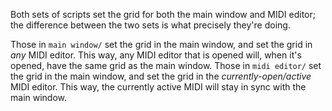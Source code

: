 Both sets of scripts set the grid for both the main window and MIDI editor; the difference between the two sets is what precisely they're doing.

Those in `main window/` set the grid in the main window, and set the grid in *any* MIDI editor. This way, any MIDI editor that is opened will, when it's opened, have the same grid as the main window.
Those in `midi editor/` set the grid in the main window, and set the grid in the *currently-open/active* MIDI editor. This way, the currently active MIDI will stay in sync with the main window.

